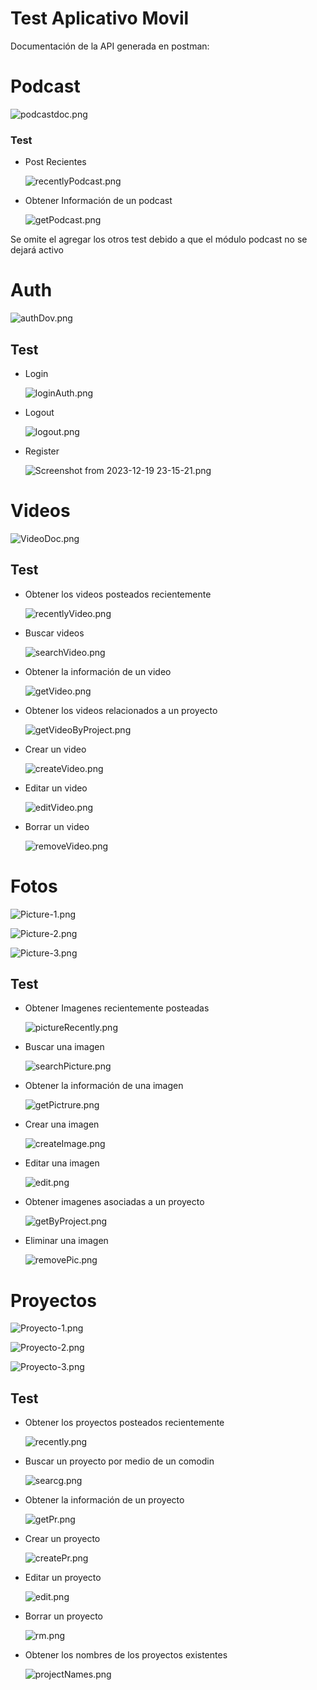 # Test Aplicativo Movil

Documentación de la API generada en postman:

# Podcast

![podcastdoc.png](Bitacora%202c7c5f5efdf14a8a8f46022b41753974/podcastdoc.png)

### Test

- Post Recientes
    
    ![recentlyPodcast.png](Bitacora%202c7c5f5efdf14a8a8f46022b41753974/recentlyPodcast.png)
    
- Obtener Información de un podcast
    
    ![getPodcast.png](Bitacora%202c7c5f5efdf14a8a8f46022b41753974/getPodcast.png)
    

Se omite el agregar los otros test debido a que el módulo podcast no se dejará activo

# Auth

![authDov.png](Bitacora%202c7c5f5efdf14a8a8f46022b41753974/authDov.png)

## Test

- Login
    
    ![loginAuth.png](Bitacora%202c7c5f5efdf14a8a8f46022b41753974/loginAuth.png)
    
- Logout
    
    ![logout.png](Bitacora%202c7c5f5efdf14a8a8f46022b41753974/logout.png)
    
- Register
    
    ![Screenshot from 2023-12-19 23-15-21.png](Bitacora%202c7c5f5efdf14a8a8f46022b41753974/Screenshot_from_2023-12-19_23-15-21.png)
    

# Videos

![VideoDoc.png](Bitacora%202c7c5f5efdf14a8a8f46022b41753974/VideoDoc.png)

## Test

- Obtener los videos posteados recientemente
    
    ![recentlyVideo.png](Bitacora%202c7c5f5efdf14a8a8f46022b41753974/recentlyVideo.png)
    
- Buscar videos
    
    ![searchVideo.png](Bitacora%202c7c5f5efdf14a8a8f46022b41753974/searchVideo.png)
    
- Obtener la información de un video
    
    ![getVideo.png](Bitacora%202c7c5f5efdf14a8a8f46022b41753974/getVideo.png)
    
- Obtener los videos relacionados a un proyecto
    
    ![getVideoByProject.png](Bitacora%202c7c5f5efdf14a8a8f46022b41753974/getVideoByProject.png)
    
- Crear un video
    
    ![createVideo.png](Bitacora%202c7c5f5efdf14a8a8f46022b41753974/createVideo.png)
    
- Editar un video
    
    ![editVideo.png](Bitacora%202c7c5f5efdf14a8a8f46022b41753974/editVideo.png)
    
- Borrar un video
    
    ![removeVideo.png](Bitacora%202c7c5f5efdf14a8a8f46022b41753974/removeVideo.png)
    

# Fotos

![Picture-1.png](Bitacora%202c7c5f5efdf14a8a8f46022b41753974/Picture-1.png)

![Picture-2.png](Bitacora%202c7c5f5efdf14a8a8f46022b41753974/Picture-2.png)

![Picture-3.png](Bitacora%202c7c5f5efdf14a8a8f46022b41753974/Picture-3.png)

## Test

- Obtener Imagenes recientemente posteadas
    
    ![pictureRecently.png](Bitacora%202c7c5f5efdf14a8a8f46022b41753974/pictureRecently.png)
    
- Buscar  una imagen
    
    ![searchPicture.png](Bitacora%202c7c5f5efdf14a8a8f46022b41753974/searchPicture.png)
    
- Obtener la información de una imagen
    
    ![getPictrure.png](Bitacora%202c7c5f5efdf14a8a8f46022b41753974/getPictrure.png)
    
- Crear una imagen
    
    ![createImage.png](Bitacora%202c7c5f5efdf14a8a8f46022b41753974/createImage.png)
    
- Editar una imagen
    
    ![edit.png](Bitacora%202c7c5f5efdf14a8a8f46022b41753974/edit.png)
    
- Obtener imagenes asociadas a un proyecto
    
    ![getByProject.png](Bitacora%202c7c5f5efdf14a8a8f46022b41753974/getByProject.png)
    
- Eliminar una imagen
    
    ![removePic.png](Bitacora%202c7c5f5efdf14a8a8f46022b41753974/removePic.png)
    

# Proyectos

![Proyecto-1.png](Bitacora%202c7c5f5efdf14a8a8f46022b41753974/Proyecto-1.png)

![Proyecto-2.png](Bitacora%202c7c5f5efdf14a8a8f46022b41753974/Proyecto-2.png)

![Proyecto-3.png](Bitacora%202c7c5f5efdf14a8a8f46022b41753974/Proyecto-3.png)

## Test

- Obtener los proyectos posteados recientemente
    
    ![recently.png](Bitacora%202c7c5f5efdf14a8a8f46022b41753974/recently.png)
    
- Buscar un proyecto por medio de un comodin
    
    ![searcg.png](Bitacora%202c7c5f5efdf14a8a8f46022b41753974/searcg.png)
    
- Obtener la información de un proyecto
    
    ![getPr.png](Bitacora%202c7c5f5efdf14a8a8f46022b41753974/getPr.png)
    
- Crear un proyecto
    
    ![createPr.png](Bitacora%202c7c5f5efdf14a8a8f46022b41753974/createPr.png)
    
- Editar un proyecto
    
    ![edit.png](Bitacora%202c7c5f5efdf14a8a8f46022b41753974/edit%201.png)
    
- Borrar un proyecto
    
    ![rm.png](Bitacora%202c7c5f5efdf14a8a8f46022b41753974/rm.png)
    
- Obtener los nombres de los proyectos existentes
    
    ![projectNames.png](Bitacora%202c7c5f5efdf14a8a8f46022b41753974/projectNames.png)
